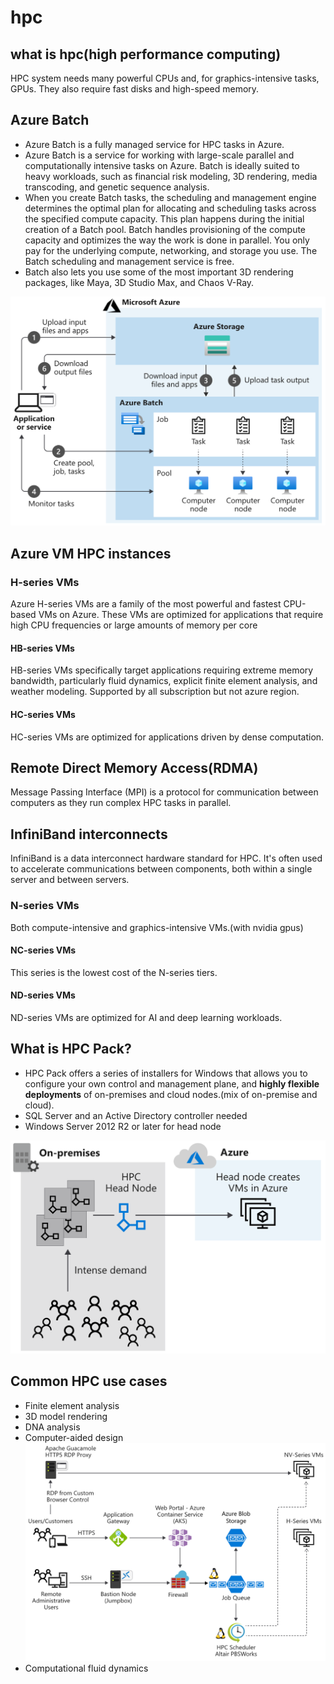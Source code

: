 # hpc

## what is hpc(high performance computing)
 HPC system needs many powerful CPUs and, for graphics-intensive tasks, GPUs. They also require fast disks and high-speed memory.

 ## Azure Batch
 - Azure Batch is a fully managed service for HPC tasks in Azure.
 - Azure Batch is a service for working with large-scale parallel and computationally intensive tasks on Azure. Batch is ideally suited to heavy workloads, such as financial risk modeling, 3D rendering, media transcoding, and genetic sequence analysis. 
 - When you create Batch tasks, the scheduling and management engine determines the optimal plan for allocating and scheduling tasks across the specified compute capacity. This plan happens during the initial creation of a Batch pool. Batch handles provisioning of the compute capacity and optimizes the way the work is done in parallel. You only pay for the underlying compute, networking, and storage you use. The Batch scheduling and management service is free.
 - Batch also lets you use some of the most important 3D rendering packages, like Maya, 3D Studio Max, and Chaos V-Ray.

 ![alt](img/batch.png)


## Azure VM HPC instances

### H-series VMs
Azure H-series VMs are a family of the most powerful and fastest CPU-based VMs on Azure. These VMs are optimized for applications that require high CPU frequencies or large amounts of memory per core

#### HB-series VMs
HB-series VMs specifically target applications requiring extreme memory bandwidth, particularly fluid dynamics, explicit finite element analysis, and weather modeling.
Supported by all subscription but not azure region.

#### HC-series VMs
HC-series VMs are optimized for applications driven by dense computation.

## Remote Direct Memory Access(RDMA)

Message Passing Interface (MPI) is a protocol for communication between computers as they run complex HPC tasks in parallel. 

## InfiniBand interconnects
InfiniBand is a data interconnect hardware standard for HPC. It's often used to accelerate communications between components, both within a single server and between servers. 

### N-series VMs
Both compute-intensive and graphics-intensive VMs.(with nvidia gpus)

#### NC-series VMs
This series is the lowest cost of the N-series tiers.


#### ND-series VMs
ND-series VMs are optimized for AI and deep learning workloads. 

## What is HPC Pack?
- HPC Pack offers a series of installers for Windows that allows you to configure your own control and management plane, and **highly flexible deployments** of on-premises and cloud nodes.(mix of on-premise and cloud).
- SQL Server and an Active Directory controller needed
- Windows Server 2012 R2 or later for head node

![alt](img/hpcPack.png)

## Common HPC use cases
- Finite element analysis
- 3D model rendering
- DNA analysis
- Computer-aided design
  ![alt](img/computerAidDesign.png)
- Computational fluid dynamics